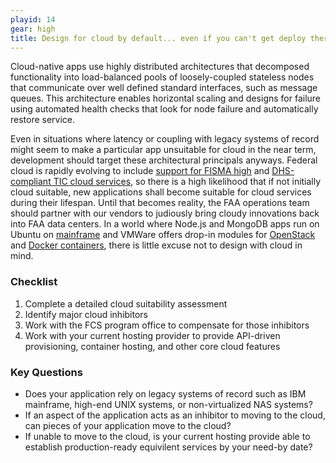 ```yaml
---
playid: 14
gear: high
title: Design for cloud by default... even if you can't get deploy there yet.
---
```


Cloud-native apps use highly distributed architectures that decomposed functionality into load-balanced pools of loosely-coupled stateless nodes that
communicate over well defined standard interfaces, such as message queues. This architecture enables horizontal scaling and designs for failure using
automated health checks that look for node failure and automatically restore service.

Even in situations where latency or coupling with legacy systems of record might seem to make a particular app unsuitable for cloud in the near term,
development should target these architectural principals anyways. Federal cloud is rapidly evolving to include [support for FISMA high](https://www.fedramp.gov/provide-public-comment/fedramp-high-baseline/)
and [DHS-compliant TIC cloud services](https://www.fedramp.gov/draft-fedramp-tic-overlay/), so there is a high likelihood that if not initially cloud suitable, new applications shall become suitable for cloud
services during their lifespan. Until that becomes reality, the FAA operations team should partner with our vendors to judiously bring cloudy innovations back into
FAA data centers. In a world where Node.js and MongoDB apps run on Ubuntu on [mainframe](http://techcrunch.com/2015/08/16/ibm-teams-with-canonical-on-linux-mainframe/) and
VMWare offers drop-in modules for [OpenStack](https://www.vmware.com/products/openstack) and [Docker containers](http://blogs.vmware.com/vsphere/2015/10/vsphere-integrated-containers-technology-walkthrough.html),
there is little excuse not to design with cloud in mind.

### Checklist
1. Complete a detailed cloud suitability assessment
2. Identify major cloud inhibitors
3. Work with the FCS program office to compensate for those inhibitors
4. Work with your current hosting provider to provide API-driven provisioning, container hosting, and other core cloud features

### Key Questions
- Does your application rely on legacy systems of record such as IBM mainframe, high-end UNIX systems, or non-virtualized NAS systems?
- If an aspect of the application acts as an inhibitor to moving to the cloud, can pieces of your application move to the cloud?
- If unable to move to the cloud, is your current hosting provide able to establish production-ready equivilent services by your need-by date?